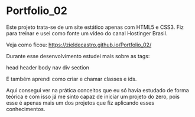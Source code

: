 # Portfolio_02

Este projeto trata-se de um site estático apenas com HTML5 e CSS3. 
Fiz para treinar e usei como fonte um vídeo do canal Hostinger Brasil.

Veja como ficou: https://zieldecastro.github.io/Portfolio_02/

Durante esse desenvolvimento estudei mais sobre as tags:

head
header
body
nav
div 
section

E também aprendi como criar e chamar classes e ids.

Aqui consegui ver na prática conceitos que eu só havia estudado de forma teórica e 
com isso já me sinto capaz de iniciar um projeto do zero, pois esse é apenas mais um dos projetos 
que fiz aplicando esses conhecimentos.
